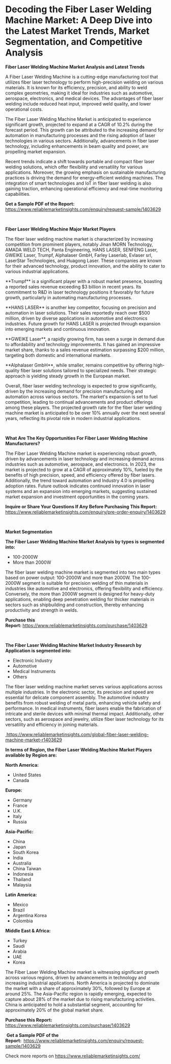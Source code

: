 <p><h1>Decoding the Fiber Laser Welding Machine Market: A Deep Dive into the Latest Market Trends, Market Segmentation, and Competitive Analysis</h1></p><p><strong>Fiber Laser Welding Machine Market Analysis and Latest Trends</strong></p>
<p><p>A Fiber Laser Welding Machine is a cutting-edge manufacturing tool that utilizes fiber laser technology to perform high-precision welding on various materials. It is known for its efficiency, precision, and ability to weld complex geometries, making it ideal for industries such as automotive, aerospace, electronics, and medical devices. The advantages of fiber laser welding include reduced heat input, improved weld quality, and lower operational costs.</p><p>The Fiber Laser Welding Machine Market is anticipated to experience significant growth, projected to expand at a CAGR of 10.2% during the forecast period. This growth can be attributed to the increasing demand for automation in manufacturing processes and the rising adoption of laser technologies in various sectors. Additionally, advancements in fiber laser technology, including enhancements in beam quality and power, are propelling market expansion. </p><p>Recent trends indicate a shift towards portable and compact fiber laser welding solutions, which offer flexibility and versatility for various applications. Moreover, the growing emphasis on sustainable manufacturing practices is driving the demand for energy-efficient welding machines. The integration of smart technologies and IoT in fiber laser welding is also gaining traction, enhancing operational efficiency and real-time monitoring capabilities.</p></p>
<p><strong>Get a Sample PDF of the Report:&nbsp;</strong> <a href="https://www.reliablemarketinsights.com/enquiry/request-sample/1403629?utm_campaign=1894&utm_medium=2&utm_source=Github&utm_content=ia&utm_term=13012025&utm_id=fiber-laser-welding-machine">https://www.reliablemarketinsights.com/enquiry/request-sample/1403629</a></p>
<p>&nbsp;</p>
<p><strong>Fiber Laser Welding Machine Major Market Players</strong></p>
<p><p>The fiber laser welding machine market is characterized by increasing competition from prominent players, notably Jinan MORN Technology, AMADA WELD TECH, Panta Engineering, HANS LASER, SENFENG Laser, GWEIKE Laser, Trumpf, Alphalaser GmbH, Farley Laserlab, Evlaser srl, LaserStar Technologies, and Huagong Laser. These companies are known for their advanced technology, product innovation, and the ability to cater to various industrial applications.</p><p>**Trumpf** is a significant player with a robust market presence, boasting a reported sales revenue exceeding $3 billion in recent years. Its commitment to R&D in laser technology positions it favorably for future growth, particularly in automating manufacturing processes. </p><p>**HANS LASER** is another key competitor, focusing on precision and automation in laser solutions. Their sales reportedly reach over $500 million, driven by diverse applications in automotive and electronics industries. Future growth for HANS LASER is projected through expansion into emerging markets and continuous innovation.</p><p>**GWEIKE Laser**, a rapidly growing firm, has seen a surge in demand due to affordability and technology improvements. It has gained an impressive market share, thanks to a sales revenue estimation surpassing $200 million, targeting both domestic and international markets.</p><p>**Alphalaser GmbH**, while smaller, remains competitive by offering high-quality fiber laser solutions tailored to specialized needs. Their strategic approach is yielding steady growth in the European market.</p><p>Overall, fiber laser welding technology is expected to grow significantly, driven by the increasing demand for precision manufacturing and automation across various sectors. The market's expansion is set to fuel competition, leading to continual advancements and product offerings among these players. The projected growth rate for the fiber laser welding machine market is anticipated to be over 10% annually over the next several years, reflecting its pivotal role in modern industrial applications.</p></p>
<p>&nbsp;</p>
<p><strong>What Are The Key Opportunities For Fiber Laser Welding Machine Manufacturers?</strong></p>
<p><p>The Fiber Laser Welding Machine market is experiencing robust growth, driven by advancements in laser technology and increasing demand across industries such as automotive, aerospace, and electronics. In 2023, the market is projected to grow at a CAGR of approximately 10%, fueled by the benefits of high precision, speed, and efficiency offered by fiber lasers. Additionally, the trend toward automation and Industry 4.0 is propelling adoption rates. Future outlook indicates continued innovation in laser systems and an expansion into emerging markets, suggesting sustained market expansion and investment opportunities in the coming years.</p></p>
<p><strong>Inquire or Share Your Questions If Any Before Purchasing This Report:</strong> <a href="https://www.reliablemarketinsights.com/enquiry/pre-order-enquiry/1403629?utm_campaign=1894&utm_medium=2&utm_source=Github&utm_content=ia&utm_term=13012025&utm_id=fiber-laser-welding-machine">https://www.reliablemarketinsights.com/enquiry/pre-order-enquiry/1403629</a></p>
<p>&nbsp;</p>
<p><strong>Market Segmentation</strong></p>
<p><strong>The Fiber Laser Welding Machine Market Analysis by types is segmented into:</strong></p>
<p><ul><li>100-2000W</li><li>More than 2000W</li></ul></p>
<p><p>The fiber laser welding machine market is segmented into two main types based on power output: 100-2000W and more than 2000W. The 100-2000W segment is suitable for precision welding of thin materials in industries like automotive and electronics, offering flexibility and efficiency. Conversely, the more than 2000W segment is designed for heavy-duty applications, enabling deep penetration welding for thicker materials in sectors such as shipbuilding and construction, thereby enhancing productivity and strength in welds.</p></p>
<p><strong>Purchase this Report:&nbsp;</strong><a href="https://www.reliablemarketinsights.com/purchase/1403629?utm_campaign=1894&utm_medium=2&utm_source=Github&utm_content=ia&utm_term=13012025&utm_id=fiber-laser-welding-machine">https://www.reliablemarketinsights.com/purchase/1403629</a></p>
<p>&nbsp;</p>
<p><strong>The Fiber Laser Welding Machine Market Industry Research by Application is segmented into:</strong></p>
<p><ul><li>Electronic Industry</li><li>Automotive</li><li>Medical Instruments</li><li>Others</li></ul></p>
<p><p>The fiber laser welding machine market serves various applications across multiple industries. In the electronic sector, its precision and speed are essential for delicate component assembly. The automotive industry benefits from robust welding of metal parts, enhancing vehicle safety and performance. In medical instruments, fiber lasers enable the fabrication of intricate and sterile devices with minimal thermal impact. Additionally, other sectors, such as aerospace and jewelry, utilize fiber laser technology for its versatility and efficiency in joining materials.</p></p>
<p><a href="https://www.reliablemarketinsights.com/global-fiber-laser-welding-machine-market-r1403629?utm_campaign=1894&utm_medium=2&utm_source=Github&utm_content=ia&utm_term=13012025&utm_id=fiber-laser-welding-machine">&nbsp;https://www.reliablemarketinsights.com/global-fiber-laser-welding-machine-market-r1403629</a></p>
<p><strong>In terms of Region, the Fiber Laser Welding Machine Market Players available by Region are:</strong></p>
<p>
    <p> <strong> North America: </strong>
        <ul>
            <li>United States</li>
            <li>Canada</li>
        </ul>
        </p> 
    <p> <strong> Europe: </strong>
        <ul>
            <li>Germany</li>
            <li>France</li>
            <li>U.K.</li>
            <li>Italy</li>
            <li>Russia</li>
        </ul>
        </p> 
    <p> <strong> Asia-Pacific: </strong>
        <ul>
            <li>China</li>
            <li>Japan</li>
            <li>South Korea</li>
            <li>India</li>
            <li>Australia</li>
            <li>China Taiwan</li>
            <li>Indonesia</li>
            <li>Thailand</li>
            <li>Malaysia</li>
        </ul>
        </p> 
    <p> <strong> Latin America: </strong>
        <ul>
            <li>Mexico</li>
            <li>Brazil</li>
            <li>Argentina Korea</li>
            <li>Colombia</li>
        </ul>
        </p> 
    <p> <strong> Middle East & Africa: </strong>
        <ul>
            <li>Turkey</li>
            <li>Saudi</li>
            <li>Arabia</li>
            <li>UAE</li>
            <li>Korea</li>
        </ul>
    </p>
    </p>
<p><p>The Fiber Laser Welding Machine market is witnessing significant growth across various regions, driven by advancements in technology and increasing industrial applications. North America is projected to dominate the market with a share of approximately 30%, followed by Europe at around 25%. The Asia-Pacific region is rapidly emerging, expected to capture about 28% of the market due to rising manufacturing activities. China is anticipated to hold a substantial segment, accounting for approximately 20% of the global market share.</p></p>
<p><strong>Purchase this Report: </strong><a href="https://www.reliablemarketinsights.com/purchase/1403629?utm_campaign=1894&utm_medium=2&utm_source=Github&utm_content=ia&utm_term=13012025&utm_id=fiber-laser-welding-machine">https://www.reliablemarketinsights.com/purchase/1403629</a></p>
<p>&nbsp;<strong>Get a Sample PDF of the Report:&nbsp;&nbsp;</strong><a href="https://www.reliablemarketinsights.com/enquiry/request-sample/1403629?utm_campaign=1894&utm_medium=2&utm_source=Github&utm_content=ia&utm_term=13012025&utm_id=fiber-laser-welding-machine">https://www.reliablemarketinsights.com/enquiry/request-sample/1403629</a></p>
<p><strong></strong></p>
<p>Check more reports on <a href="https://www.reliablemarketinsights.com/?utm_campaign=1894&utm_medium=2&utm_source=Github&utm_content=ia&utm_term=13012025&utm_id=fiber-laser-welding-machine">https://www.reliablemarketinsights.com/</a></p>
